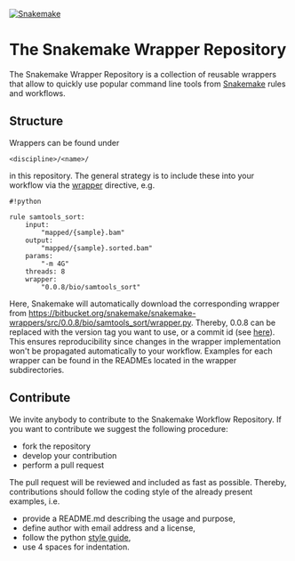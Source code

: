 [![Snakemake](https://img.shields.io/badge/snakemake-≥3.6.0-brightgreen.svg?style=flat-square)](https://bitbucket.org/johanneskoester/snakemake)

# The Snakemake Wrapper Repository

The Snakemake Wrapper Repository is a collection of reusable wrappers that allow to quickly use popular command line tools 
from [Snakemake](https://bitbucket.org/johanneskoester/snakemake) rules and workflows.

## Structure

Wrappers can be found under

```
<discipline>/<name>/
```

in this repository.
The general strategy is to include these into your workflow via the [wrapper](https://bitbucket.org/snakemake/snakemake/wiki/Documentation#markdown-header-external-wrapper) directive, e.g.
```
#!python

rule samtools_sort:
    input:
        "mapped/{sample}.bam"
    output:
        "mapped/{sample}.sorted.bam"
    params:
        "-m 4G"
    threads: 8
    wrapper:
        "0.0.8/bio/samtools_sort"
```
Here, Snakemake will automatically download the corresponding wrapper from https://bitbucket.org/snakemake/snakemake-wrappers/src/0.0.8/bio/samtools_sort/wrapper.py. Thereby, 0.0.8 can be replaced with the version tag you want to use, or a commit id (see [here](https://bitbucket.org/snakemake/snakemake-wrappers/commits/)). This ensures reproducibility since changes in the wrapper implementation won't be propagated automatically to your workflow.
Examples for each wrapper can be found in the READMEs located in the wrapper subdirectories.

## Contribute

We invite anybody to contribute to the Snakemake Workflow Repository.
If you want to contribute we suggest the following procedure:

* fork the repository
* develop your contribution
* perform a pull request

The pull request will be reviewed and included as fast as possible.
Thereby, contributions should follow the coding style of the already present examples, i.e.

* provide a README.md describing the usage and purpose,
* define author with email address and a license,
* follow the python [style guide](http://legacy.python.org/dev/peps/pep-0008),
* use 4 spaces for indentation.
